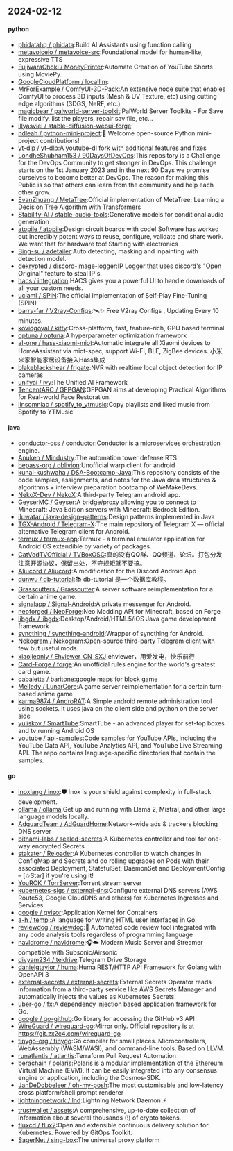 ## 2024-02-12

#### python
* [phidatahq / phidata](https://github.com/phidatahq/phidata):Build AI Assistants using function calling
* [metavoiceio / metavoice-src](https://github.com/metavoiceio/metavoice-src):Foundational model for human-like, expressive TTS
* [FujiwaraChoki / MoneyPrinter](https://github.com/FujiwaraChoki/MoneyPrinter):Automate Creation of YouTube Shorts using MoviePy.
* [GoogleCloudPlatform / localllm](https://github.com/GoogleCloudPlatform/localllm):
* [MrForExample / ComfyUI-3D-Pack](https://github.com/MrForExample/ComfyUI-3D-Pack):An extensive node suite that enables ComfyUI to process 3D inputs (Mesh & UV Texture, etc) using cutting edge algorithms (3DGS, NeRF, etc.)
* [magicbear / palworld-server-toolkit](https://github.com/magicbear/palworld-server-toolkit):PalWorld Server Toolkits - For Save file modify, list the players, repair sav file, etc...
* [lllyasviel / stable-diffusion-webui-forge](https://github.com/lllyasviel/stable-diffusion-webui-forge):
* [ndleah / python-mini-project](https://github.com/ndleah/python-mini-project):🙌 Welcome open-source Python mini-project contributions!
* [yt-dlp / yt-dlp](https://github.com/yt-dlp/yt-dlp):A youtube-dl fork with additional features and fixes
* [LondheShubham153 / 90DaysOfDevOps](https://github.com/LondheShubham153/90DaysOfDevOps):This repository is a Challenge for the DevOps Community to get stronger in DevOps. This challenge starts on the 1st January 2023 and in the next 90 Days we promise ourselves to become better at DevOps. The reason for making this Public is so that others can learn from the community and help each other grow.
* [EvanZhuang / MetaTree](https://github.com/EvanZhuang/MetaTree):Official implementation of MetaTree: Learning a Decision Tree Algorithm with Transformers
* [Stability-AI / stable-audio-tools](https://github.com/Stability-AI/stable-audio-tools):Generative models for conditional audio generation
* [atopile / atopile](https://github.com/atopile/atopile):Design circuit boards with code! Software has worked out incredibly potent ways to reuse, configure, validate and share work. We want that for hardware too! Starting with electronics
* [Bing-su / adetailer](https://github.com/Bing-su/adetailer):Auto detecting, masking and inpainting with detection model.
* [dekrypted / discord-image-logger](https://github.com/dekrypted/discord-image-logger):IP Logger that uses discord's "Open Original" feature to steal IP's.
* [hacs / integration](https://github.com/hacs/integration):HACS gives you a powerful UI to handle downloads of all your custom needs.
* [uclaml / SPIN](https://github.com/uclaml/SPIN):The official implementation of Self-Play Fine-Tuning (SPIN)
* [barry-far / V2ray-Configs](https://github.com/barry-far/V2ray-Configs):🛰️✨ Free V2ray Configs , Updating Every 10 minutes.
* [kovidgoyal / kitty](https://github.com/kovidgoyal/kitty):Cross-platform, fast, feature-rich, GPU based terminal
* [optuna / optuna](https://github.com/optuna/optuna):A hyperparameter optimization framework
* [al-one / hass-xiaomi-miot](https://github.com/al-one/hass-xiaomi-miot):Automatic integrate all Xiaomi devices to HomeAssistant via miot-spec, support Wi-Fi, BLE, ZigBee devices. 小米米家智能家居设备接入Hass集成
* [blakeblackshear / frigate](https://github.com/blakeblackshear/frigate):NVR with realtime local object detection for IP cameras
* [unifyai / ivy](https://github.com/unifyai/ivy):The Unified AI Framework
* [TencentARC / GFPGAN](https://github.com/TencentARC/GFPGAN):GFPGAN aims at developing Practical Algorithms for Real-world Face Restoration.
* [linsomniac / spotify_to_ytmusic](https://github.com/linsomniac/spotify_to_ytmusic):Copy playlists and liked music from Spotify to YTMusic

#### java
* [conductor-oss / conductor](https://github.com/conductor-oss/conductor):Conductor is a microservices orchestration engine.
* [Anuken / Mindustry](https://github.com/Anuken/Mindustry):The automation tower defense RTS
* [bepass-org / oblivion](https://github.com/bepass-org/oblivion):Unofficial warp client for android
* [kunal-kushwaha / DSA-Bootcamp-Java](https://github.com/kunal-kushwaha/DSA-Bootcamp-Java):This repository consists of the code samples, assignments, and notes for the Java data structures & algorithms + interview preparation bootcamp of WeMakeDevs.
* [NekoX-Dev / NekoX](https://github.com/NekoX-Dev/NekoX):A third-party Telegram android app.
* [GeyserMC / Geyser](https://github.com/GeyserMC/Geyser):A bridge/proxy allowing you to connect to Minecraft: Java Edition servers with Minecraft: Bedrock Edition.
* [iluwatar / java-design-patterns](https://github.com/iluwatar/java-design-patterns):Design patterns implemented in Java
* [TGX-Android / Telegram-X](https://github.com/TGX-Android/Telegram-X):The main repository of Telegram X — official alternative Telegram client for Android.
* [termux / termux-app](https://github.com/termux/termux-app):Termux - a terminal emulator application for Android OS extendible by variety of packages.
* [CatVodTVOfficial / TVBoxOSC](https://github.com/CatVodTVOfficial/TVBoxOSC):真的没有QQ群、QQ频道、论坛。打包分发注意开源协议，保留出处，不守规矩就不要搞。
* [Aliucord / Aliucord](https://github.com/Aliucord/Aliucord):A modification for the Discord Android App
* [dunwu / db-tutorial](https://github.com/dunwu/db-tutorial):📚 db-tutorial 是一个数据库教程。
* [Grasscutters / Grasscutter](https://github.com/Grasscutters/Grasscutter):A server software reimplementation for a certain anime game.
* [signalapp / Signal-Android](https://github.com/signalapp/Signal-Android):A private messenger for Android.
* [neoforged / NeoForge](https://github.com/neoforged/NeoForge):Neo Modding API for Minecraft, based on Forge
* [libgdx / libgdx](https://github.com/libgdx/libgdx):Desktop/Android/HTML5/iOS Java game development framework
* [syncthing / syncthing-android](https://github.com/syncthing/syncthing-android):Wrapper of syncthing for Android.
* [Nekogram / Nekogram](https://github.com/Nekogram/Nekogram):Open-source third-party Telegram client with few but useful mods.
* [xiaojieonly / Ehviewer_CN_SXJ](https://github.com/xiaojieonly/Ehviewer_CN_SXJ):ehviewer，用爱发电，快乐前行
* [Card-Forge / forge](https://github.com/Card-Forge/forge):An unofficial rules engine for the world's greatest card game.
* [cabaletta / baritone](https://github.com/cabaletta/baritone):google maps for block game
* [Melledy / LunarCore](https://github.com/Melledy/LunarCore):A game server reimplementation for a certain turn-based anime game
* [karma9874 / AndroRAT](https://github.com/karma9874/AndroRAT):A Simple android remote administration tool using sockets. It uses java on the client side and python on the server side
* [yuliskov / SmartTube](https://github.com/yuliskov/SmartTube):SmartTube - an advanced player for set-top boxes and tv running Android OS
* [youtube / api-samples](https://github.com/youtube/api-samples):Code samples for YouTube APIs, including the YouTube Data API, YouTube Analytics API, and YouTube Live Streaming API. The repo contains language-specific directories that contain the samples.

#### go
* [inoxlang / inox](https://github.com/inoxlang/inox):🛡️ Inox is your shield against complexity in full-stack development.
* [ollama / ollama](https://github.com/ollama/ollama):Get up and running with Llama 2, Mistral, and other large language models locally.
* [AdguardTeam / AdGuardHome](https://github.com/AdguardTeam/AdGuardHome):Network-wide ads & trackers blocking DNS server
* [bitnami-labs / sealed-secrets](https://github.com/bitnami-labs/sealed-secrets):A Kubernetes controller and tool for one-way encrypted Secrets
* [stakater / Reloader](https://github.com/stakater/Reloader):A Kubernetes controller to watch changes in ConfigMap and Secrets and do rolling upgrades on Pods with their associated Deployment, StatefulSet, DaemonSet and DeploymentConfig – [✩Star] if you're using it!
* [YouROK / TorrServer](https://github.com/YouROK/TorrServer):Torrent stream server
* [kubernetes-sigs / external-dns](https://github.com/kubernetes-sigs/external-dns):Configure external DNS servers (AWS Route53, Google CloudDNS and others) for Kubernetes Ingresses and Services
* [google / gvisor](https://github.com/google/gvisor):Application Kernel for Containers
* [a-h / templ](https://github.com/a-h/templ):A language for writing HTML user interfaces in Go.
* [reviewdog / reviewdog](https://github.com/reviewdog/reviewdog):🐶 Automated code review tool integrated with any code analysis tools regardless of programming language
* [navidrome / navidrome](https://github.com/navidrome/navidrome):🎧☁️ Modern Music Server and Streamer compatible with Subsonic/Airsonic
* [divyam234 / teldrive](https://github.com/divyam234/teldrive):Telegram Drive Storage
* [danielgtaylor / huma](https://github.com/danielgtaylor/huma):Huma REST/HTTP API Framework for Golang with OpenAPI 3
* [external-secrets / external-secrets](https://github.com/external-secrets/external-secrets):External Secrets Operator reads information from a third-party service like AWS Secrets Manager and automatically injects the values as Kubernetes Secrets.
* [uber-go / fx](https://github.com/uber-go/fx):A dependency injection based application framework for Go.
* [google / go-github](https://github.com/google/go-github):Go library for accessing the GitHub v3 API
* [WireGuard / wireguard-go](https://github.com/WireGuard/wireguard-go):Mirror only. Official repository is at https://git.zx2c4.com/wireguard-go
* [tinygo-org / tinygo](https://github.com/tinygo-org/tinygo):Go compiler for small places. Microcontrollers, WebAssembly (WASM/WASI), and command-line tools. Based on LLVM.
* [runatlantis / atlantis](https://github.com/runatlantis/atlantis):Terraform Pull Request Automation
* [berachain / polaris](https://github.com/berachain/polaris):Polaris is a modular implementation of the Ethereum Virtual Machine (EVM). It can be easily integrated into any consensus engine or application, including the Cosmos-SDK.
* [JanDeDobbeleer / oh-my-posh](https://github.com/JanDeDobbeleer/oh-my-posh):The most customisable and low-latency cross platform/shell prompt renderer
* [lightningnetwork / lnd](https://github.com/lightningnetwork/lnd):Lightning Network Daemon ⚡️
* [trustwallet / assets](https://github.com/trustwallet/assets):A comprehensive, up-to-date collection of information about several thousands (!) of crypto tokens.
* [fluxcd / flux2](https://github.com/fluxcd/flux2):Open and extensible continuous delivery solution for Kubernetes. Powered by GitOps Toolkit.
* [SagerNet / sing-box](https://github.com/SagerNet/sing-box):The universal proxy platform
